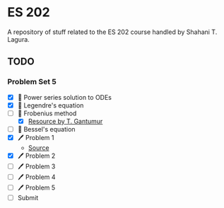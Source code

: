 # ES 202

A repository of stuff related to the ES 202 course handled by Shahani T. Lagura.

## TODO

### Problem Set 5

- [x] :book: Power series solution to ODEs
- [x] :book: Legendre's equation
- [ ] :book: Frobenius method
  - [x] [Resource by T. Gantumur](https://www.math.mcgill.ca/gantumur/math315w14/downloads/frobenius.pdf)
- [ ] :book: Bessel's equation
- [x] :pen: Problem 1
  - [Source](https://socratic.org/questions/how-do-you-use-power-series-to-solve-the-differential-equation-y-2xy-y-0)
- [x] :pen: Problem 2
- [ ] :pen: Problem 3
- [ ] :pen: Problem 4
- [ ] :pen: Problem 5
- [ ] Submit
